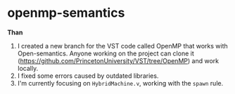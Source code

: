 # openmp-semantics

**Than** 

1. I created a new branch for the VST code called OpenMP that works with Open-semantics. Anyone working on the project can clone it (https://github.com/PrincetonUniversity/VST/tree/OpenMP) and work locally.
2. I fixed some errors caused by outdated libraries.
3. I'm currently focusing on `HybridMachine.v`, working with the `spawn` rule.
